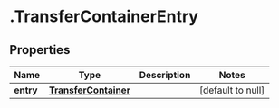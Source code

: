 # .TransferContainerEntry

## Properties
Name | Type | Description | Notes
------------ | ------------- | ------------- | -------------
**entry** | [**TransferContainer**](TransferContainer.md) |  | [default to null]


